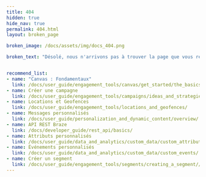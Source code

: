 ```yaml
---
title: 404
hidden: true
hide_nav: true
permalink: 404.html
layout: broken_page

broken_image: /docs/assets/img/docs_404.png

broken_text: "Désolé, nous n'arrivons pas à trouver la page que vous recherchez."


recommend_list:
- name: "Canvas : Fondamentaux"
  link: /docs/user_guide/engagement_tools/canvas/get_started/the_basics/
- name: Créer une campagne
  link: /docs/user_guide/engagement_tools/campaigns/ideas_and_strategies/active_user_campaigns/
- name: Locations et Geofences
  link: /docs/user_guide/engagement_tools/locations_and_geofences/
- name: Messages personnalisés
  link: /docs/user_guide/personalization_and_dynamic_content/overview/
- name: API REST Braze
  link: /docs/developer_guide/rest_api/basics/
- name: Attributs personnalisés
  link: /docs/user_guide/data_and_analytics/custom_data/custom_attributes/
- name: Événements personnalisés
  link: /docs/user_guide/data_and_analytics/custom_data/custom_events/
- name: Créer un segment
  link: /docs/user_guide/engagement_tools/segments/creating_a_segment//
---
```

